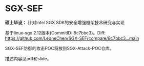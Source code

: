 # SGX-SEF

**硕士毕设：** 针对Intel SGX SDK的安全增强框架技术研究与实现

基于linux-sgx 2.12版本(CommitID: 8c7bbc3)。Diff: https://github.com/LeoneChen/SGX-SEF/compare/8c7bbc3...main

SGX-SEF防御的攻击POC将放到SGX-Attack-POC仓库。

描述内容见pdf和slide。
